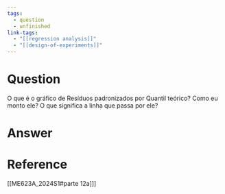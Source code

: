 ```yaml
---
tags:
  - question
  - unfinished
link-tags:
  - "[[regression analysis]]"
  - "[[design-of-experiments]]"
---
```

# Question
O que é o gráfico de Resíduos padronizados por Quantil teórico? Como eu monto ele? O que significa a linha que passa por ele?
# Answer


# Reference
[[ME623A_2024S1#parte 12a]]]
